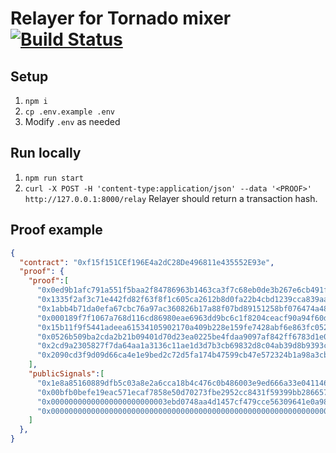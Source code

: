 # Relayer for Tornado mixer [![Build Status](https://travis-ci.org/peppersec/tornado-mixer-relayer.svg?branch=master)](https://travis-ci.org/peppersec/tornado-mixer-relayer)
## Setup
1. `npm i`
2. `cp .env.example .env`
3. Modify `.env` as needed

## Run locally
1. `npm run start`
2. `curl -X POST -H 'content-type:application/json' --data '<PROOF>' http://127.0.0.1:8000/relay`
Relayer should return a transaction hash.

## Proof example
```json
{
  "contract": "0xf15f151CEf196E4a2dC28De496811e435552E93e",
  "proof": {
    "proof":[
      "0x0ed9b1afc791a551f5baa2f84786963b1463ca3f7c68eb0de3b267e6cb491f05",
      "0x1335f2af3c71e442fd82f63f8f1c605ca2612b8d0fa22b4cbd1239cca839aa3d",
      "0x1abb4b71da0efa67cbc76a97ac360826b17a88f07bd89151258bf076474a4804",
      "0x000189f7f1067a768d116cd86980eae6963dd9bc6c1f8204ceacf90a94f60d81",
      "0x15b11f9f5441adeea61534105902170a409b228e159fe7428abf6e863fc05273",
      "0x0526b509ba2cda2b21b09401d70d23ea0225be4fdaa9097af842ff6783d1e0f4",
      "0x2cd9a2305827f7da64aa1a3136c11ae1d3d7b3cb69832d8c04ab39d8b9393cda",
      "0x2090cd3f9d09d66ca4e1e9bed2c72d5fa174b47599cb47e572324b1a98a3cb7a"
    ],
    "publicSignals":[
      "0x1e8a85160889dfb5c03a8e2a6cca18b4c476c0b486003e9ed666a33e04114658",
      "0x00bfb0befe19eac571ecaf7858e50d70273fbe2952cc8431f59399bb28665796",
      "0x00000000000000000000000003ebd0748aa4d1457cf479cce56309641e0a98f5",
      "0x0000000000000000000000000000000000000000000000000000000000000000"
    ]
  },
}
```
